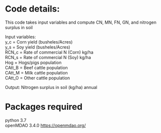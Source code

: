 
# Code details:
This code takes input variables and compute CN, MN, FN, GN, and nitrogen surplus in soil

Input variables:  
 y_c   =  Corn yield (busheles/Acres)   
 y_s   =  Soy yield (busheles/Acres)   
 RCN_c = Rate of commercial N (Corn) kg/ha  
 RCN_s = Rate of commercial N (Soy) kg/ha  
 Hog   = Hogs/pigs population  
 CAtt_B = Beef cattle population  
 CAtt_M = Milk cattle population  
 CAtt_O = Other cattle population  
 
Output: Nitrogen surplus in soil (kg/ha) annual   

# Packages required
python 3.7  
openMDAO 3.4.0 https://openmdao.org/
